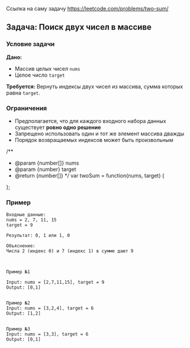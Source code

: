 Ссылка на саму задачу https://leetcode.com/problems/two-sum/

## Задача: Поиск двух чисел в массиве

### Условие задачи

**Дано:**
* Массив целых чисел `nums`
* Целое число `target`

**Требуется:**
Вернуть индексы двух чисел из массива, сумма которых равна `target`.

### Ограничения

* Предполагается, что для каждого входного набора данных существует **ровно одно решение**
* Запрещено использовать один и тот же элемент массива дважды
* Порядок возвращаемых индексов может быть произвольным



/**
 * @param {number[]} nums
 * @param {number} target
 * @return {number[]}
 */
var twoSum = function(nums, target) {
    
};


### Пример

```plaintext
Входные данные:
nums = 2, 7, 11, 15
target = 9

Результат: 0, 1 или 1, 0

Объяснение:
Числа 2 (индекс 0) и 7 (индекс 1) в сумме дают 9



Пример №1

Input: nums = [2,7,11,15], target = 9
Output: [0,1]


Пример №2
Input: nums = [3,2,4], target = 6
Output: [1,2]


Пример №3
Input: nums = [3,3], target = 6
Output: [0,1]